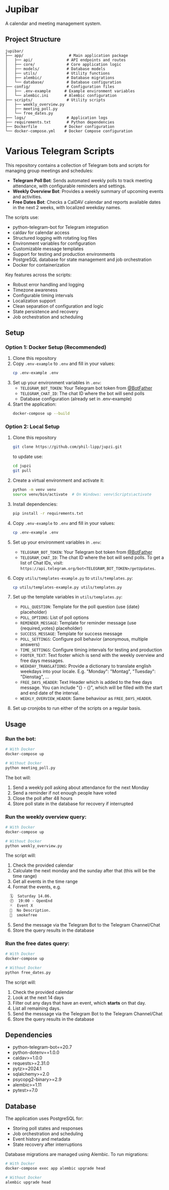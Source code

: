 # Jupibar

A calendar and meeting management system.

## Project Structure

```
jupibar/
├── app/                    # Main application package
│   ├── api/               # API endpoints and routes
│   ├── core/              # Core application logic
│   ├── models/            # Database models
│   ├── utils/             # Utility functions
│   ├── alembic/           # Database migrations
│   └── database/          # Database configuration
├── config/                # Configuration files
│   ├── .env-example      # Example environment variables
│   └── alembic.ini       # Alembic configuration
├── scripts/               # Utility scripts
│   ├── weekly_overview.py
│   ├── meeting_poll.py
│   └── free_dates.py
├── logs/                  # Application logs
├── requirements.txt       # Python dependencies
├── Dockerfile            # Docker configuration
└── docker-compose.yml    # Docker Compose configuration
```

# Various Telegram Scripts
This repository contains a collection of Telegram bots and scripts for managing group meetings and schedules:

- **Telegram Poll Bot**: Sends automated weekly polls to track meeting attendance, with configurable reminders and settings.
- **Weekly Overview Bot**: Provides a weekly summary of upcoming events and activities.
- **Free Dates Bot**: Checks a CalDAV calendar and reports available dates in the next 2 weeks, with localized weekday names.

The scripts use:
- python-telegram-bot for Telegram integration
- caldav for calendar access
- Structured logging with rotating log files
- Environment variables for configuration
- Customizable message templates
- Support for testing and production environments
- PostgreSQL database for state management and job orchestration
- Docker for containerization

Key features across the scripts:
- Robust error handling and logging
- Timezone awareness
- Configurable timing intervals
- Localization support
- Clean separation of configuration and logic
- State persistence and recovery
- Job orchestration and scheduling

## Setup

### Option 1: Docker Setup (Recommended)

1. Clone this repository
2. Copy `.env-example` to `.env` and fill in your values:
   ```bash
   cp .env-example .env
   ```
3. Set up your environment variables in `.env`:
   - `TELEGRAM_BOT_TOKEN`: Your Telegram bot token from [@BotFather](https://t.me/botfather)
   - `TELEGRAM_CHAT_ID`: The chat ID where the bot will send polls
   - Database configuration (already set in .env-example)
4. Start the application:
   ```bash
   docker-compose up --build
   ```

### Option 2: Local Setup

1. Clone this repository
   ```bash
   git clone https://github.com/phil-lipp/jupzi.git
   ```

   to update use:
   ```bash
   cd jupzi
   git pull
   ```
2. Create a virtual environment and activate it:
   ```bash
   python -m venv venv
   source venv/bin/activate  # On Windows: venv\Scripts\activate
   ```
3. Install dependencies:
   ```bash
   pip install -r requirements.txt
   ```
4. Copy `.env-example` to `.env` and fill in your values:
   ```bash
   cp .env-example .env
   ```
5. Set up your environment variables in `.env`:
   - `TELEGRAM_BOT_TOKEN`: Your Telegram bot token from [@BotFather](https://t.me/botfather)
   - `TELEGRAM_CHAT_ID`: The chat ID where the bot will send polls. To get a list of Chat IDs, visit: `https://api.telegram.org/bot<TELEGRAM_BOT_TOKEN>/getUpdates`.

6. Copy `utils/templates-example.py` to `utils/templates.py`:
   ```bash
   cp utils/templates-example.py utils/templates.py
   ```

7. Set up the template variables in `utils/templates.py`:
   - `POLL_QUESTION`: Template for the poll question (use {date} placeholder)
   - `POLL_OPTIONS`: List of poll options
   - `REMINDER_MESSAGE`: Template for reminder message (use {required_votes} placeholder)
   - `SUCCESS_MESSAGE`: Template for success message 
   - `POLL_SETTINGS`: Configure poll behavior (anonymous, multiple answers)
   - `TIME_SETTINGS`: Configure timing intervals for testing and production
   - `FOOTER_TEXT`: Text footer which is send with the weekly overview and free days messages.
   - `WEEKDAY_TRANSLATIONS`: Provide a dictionary to translate english weekdays into your locale. E.g. "Monday": "Montag", "Tuesday": "Dienstag", ...
   - `FREE_DAYS_HEADER`: Text Header which is added to the free days message. You can include "{} - {}", which will be filled with the start and end date of the interval.
   - `WEEKLY_OVERVIEW_HEADER`: Same behaviour as `FREE_DAYS_HEADER`.

8. Set up cronjobs to run either of the scripts on a regular basis.

## Usage

### Run the bot:
```bash
# With Docker
docker-compose up

# Without Docker
python meeting_poll.py
```

The bot will:
1. Send a weekly poll asking about attendance for the next Monday
2. Send a reminder if not enough people have voted
3. Close the poll after 48 hours
4. Store poll state in the database for recovery if interrupted

### Run the weekly overview query:
```bash
# With Docker
docker-compose up

# Without Docker
python weekly_overview.py
```

The script will:
1. Check the provided calendar
2. Calculate the next monday and the sunday after that (this will be the time range)
3. Get all events in the time range
4. Format the events, e.g.
```markdown
  🗓  Saturday 14.06.
  🕖  19:00 - OpenEnd
  🃏  Event X
  🫧  No Description.
  🪩  smokefree
```
5. Send the message via the Telegram Bot to the Telegram Channel/Chat
6. Store the query results in the database

### Run the free dates query: 
```bash
# With Docker
docker-compose up

# Without Docker
python free_dates.py
```

The script will:
1. Check the provided calendar
2. Look at the next 14 days
3. Filter out any days that have an event, which __starts__ on that day.
4. List all remaining days.
5. Send the messsage via the Telegram Bot to the Telegram Channel/Chat
6. Store the query results in the database

## Dependencies

- python-telegram-bot==20.7
- python-dotenv==1.0.0
- caldav>=1.0.0
- requests>=2.31.0
- pytz>=2024.1
- sqlalchemy>=2.0
- psycopg2-binary>=2.9
- alembic>=1.11
- pytest>=7.0

## Database

The application uses PostgreSQL for:
- Storing poll states and responses
- Job orchestration and scheduling
- Event history and metadata
- State recovery after interruptions

Database migrations are managed using Alembic. To run migrations:
```bash
# With Docker
docker-compose exec app alembic upgrade head

# Without Docker
alembic upgrade head
```